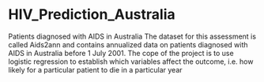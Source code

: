 # HIV_Prediction_Australia
 Patients diagnosed with AIDS in Australia 
The dataset for this assessment is called Aids2ann and contains annualized data on patients diagnosed with
AIDS in Australia before 1 July 2001. The cope of the project is to use logistic regression to establish which variables affect the outcome, i.e. how likely for a particular patient to die in a particular year
